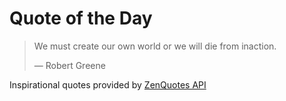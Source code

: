 # Quote of the Day

<!-- QUOTE_START -->
> We must create our own world or we will die from inaction.
>
> — Robert Greene

Inspirational quotes provided by <a href="https://zenquotes.io/" target="_blank">ZenQuotes API</a>
<!-- QUOTE_END -->